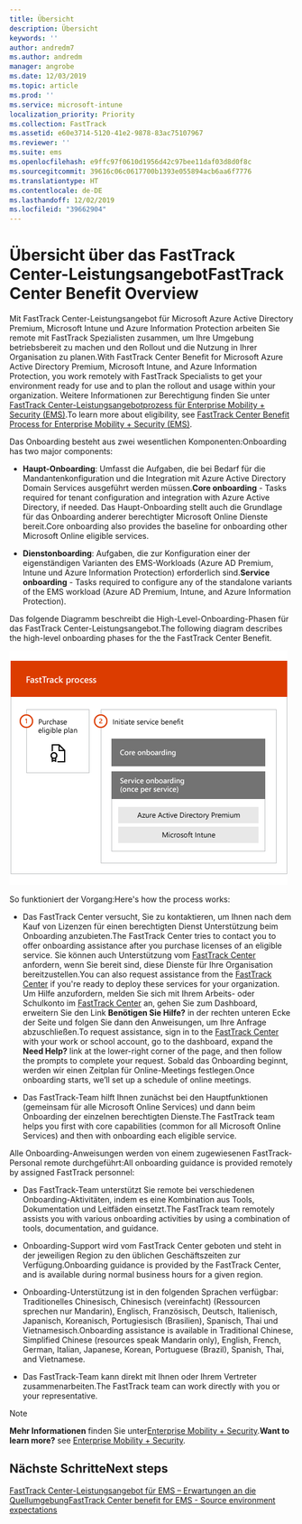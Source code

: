 ```yaml
---
title: Übersicht
description: Übersicht
keywords: ''
author: andredm7
ms.author: andredm
manager: angrobe
ms.date: 12/03/2019
ms.topic: article
ms.prod: ''
ms.service: microsoft-intune
localization_priority: Priority
ms.collection: FastTrack
ms.assetid: e60e3714-5120-41e2-9878-83ac75107967
ms.reviewer: ''
ms.suite: ems
ms.openlocfilehash: e9ffc97f0610d1956d42c97bee11daf03d8d0f8c
ms.sourcegitcommit: 39616c06c0617700b1393e055894acb6aa6f7776
ms.translationtype: HT
ms.contentlocale: de-DE
ms.lasthandoff: 12/02/2019
ms.locfileid: "39662904"
---
```

# <a name="fasttrack-center-benefit-overview"></a><span data-ttu-id="40faa-103">Übersicht über das FastTrack Center-Leistungsangebot</span><span class="sxs-lookup"><span data-stu-id="40faa-103">FastTrack Center Benefit Overview</span></span>

<span data-ttu-id="40faa-104">Mit FastTrack Center-Leistungsangebot für Microsoft Azure Active Directory Premium, Microsoft Intune und Azure Information Protection arbeiten Sie remote mit FastTrack Spezialisten zusammen, um Ihre Umgebung betriebsbereit zu machen und den Rollout und die Nutzung in Ihrer Organisation zu planen.</span><span class="sxs-lookup"><span data-stu-id="40faa-104">With FastTrack Center Benefit for Microsoft Azure Active Directory Premium, Microsoft Intune, and Azure Information Protection, you work remotely with FastTrack Specialists to get your environment ready for use and to plan the rollout and usage within your organization.</span></span> <span data-ttu-id="40faa-105">Weitere Informationen zur Berechtigung finden Sie unter [FastTrack Center-Leistungsangebotprozess für Enterprise Mobility + Security (EMS)](EMS-fasttrack-process.md).</span><span class="sxs-lookup"><span data-stu-id="40faa-105">To learn more about eligibility, see [FastTrack Center Benefit Process for Enterprise Mobility + Security (EMS)](EMS-fasttrack-process.md).</span></span>

<span data-ttu-id="40faa-106">Das Onboarding besteht aus zwei wesentlichen Komponenten:</span><span class="sxs-lookup"><span data-stu-id="40faa-106">Onboarding has two major components:</span></span>

-   <span data-ttu-id="40faa-107">**Haupt-Onboarding**: Umfasst die Aufgaben, die bei Bedarf für die Mandantenkonfiguration und die Integration mit Azure Active Directory Domain Services ausgeführt werden müssen.</span><span class="sxs-lookup"><span data-stu-id="40faa-107">**Core onboarding** - Tasks required for tenant configuration and integration with Azure Active Directory, if needed.</span></span> <span data-ttu-id="40faa-108">Das Haupt-Onboarding stellt auch die Grundlage für das Onboarding anderer berechtigter Microsoft Online Dienste bereit.</span><span class="sxs-lookup"><span data-stu-id="40faa-108">Core onboarding also provides the baseline for onboarding other Microsoft Online eligible services.</span></span>

-   <span data-ttu-id="40faa-109">**Dienstonboarding**: Aufgaben, die zur Konfiguration einer der eigenständigen Varianten des EMS-Workloads (Azure AD Premium, Intune und Azure Information Protection) erforderlich sind.</span><span class="sxs-lookup"><span data-stu-id="40faa-109">**Service onboarding** - Tasks required to configure any of the standalone variants of the EMS workload (Azure AD Premium, Intune, and Azure Information Protection).</span></span>

<span data-ttu-id="40faa-110">Das folgende Diagramm beschreibt die High-Level-Onboarding-Phasen für das FastTrack Center-Leistungsangebot.</span><span class="sxs-lookup"><span data-stu-id="40faa-110">The following diagram describes the high-level onboarding phases for the the FastTrack Center Benefit.</span></span>

![Die hochrangigen Onboarding-Phasen der Nutzung des FastTrack Center-Leistungsangebot.](./media/ft-onboarding-process.png)

<span data-ttu-id="40faa-112">So funktioniert der Vorgang:</span><span class="sxs-lookup"><span data-stu-id="40faa-112">Here's how the process works:</span></span>

- <span data-ttu-id="40faa-113">Das FastTrack Center versucht, Sie zu kontaktieren, um Ihnen nach dem Kauf von Lizenzen für einen berechtigten Dienst Unterstützung beim Onboarding anzubieten.</span><span class="sxs-lookup"><span data-stu-id="40faa-113">The FastTrack Center tries to contact you to offer onboarding assistance after you purchase licenses of an eligible service.</span></span> <span data-ttu-id="40faa-114">Sie können auch Unterstützung vom [FastTrack Center](https://go.microsoft.com/fwlink/?linkid=780698) anfordern, wenn Sie bereit sind, diese Dienste für Ihre Organisation bereitzustellen.</span><span class="sxs-lookup"><span data-stu-id="40faa-114">You can also request assistance from the [FastTrack Center](https://go.microsoft.com/fwlink/?linkid=780698) if you're ready to deploy these services for your organization.</span></span> <span data-ttu-id="40faa-115">Um Hilfe anzufordern, melden Sie sich mit Ihrem Arbeits- oder Schulkonto im [FastTrack Center](https://go.microsoft.com/fwlink/?linkid=780698) an, gehen Sie zum Dashboard, erweitern Sie den Link **Benötigen Sie Hilfe?** in der rechten unteren Ecke der Seite und folgen Sie dann den Anweisungen, um Ihre Anfrage abzuschließen.</span><span class="sxs-lookup"><span data-stu-id="40faa-115">To request assistance, sign in to the [FastTrack Center](https://go.microsoft.com/fwlink/?linkid=780698) with your work or school account, go to the dashboard, expand the **Need Help?** link at the lower-right corner of the page, and then follow the prompts to complete your request.</span></span> <span data-ttu-id="40faa-116">Sobald das Onboarding beginnt, werden wir einen Zeitplan für Online-Meetings festlegen.</span><span class="sxs-lookup"><span data-stu-id="40faa-116">Once onboarding starts, we’ll set up a schedule of online meetings.</span></span>

-   <span data-ttu-id="40faa-117">Das FastTrack-Team hilft Ihnen zunächst bei den Hauptfunktionen (gemeinsam für alle Microsoft Online Services) und dann beim Onboarding der einzelnen berechtigten Dienste.</span><span class="sxs-lookup"><span data-stu-id="40faa-117">The FastTrack team helps you first with core capabilities (common for all Microsoft Online Services) and then with onboarding each eligible service.</span></span>

<span data-ttu-id="40faa-118">Alle Onboarding-Anweisungen werden von einem zugewiesenen FastTrack-Personal remote durchgeführt:</span><span class="sxs-lookup"><span data-stu-id="40faa-118">All onboarding guidance is provided remotely by assigned FastTrack personnel:</span></span>

-   <span data-ttu-id="40faa-119">Das FastTrack-Team unterstützt Sie remote bei verschiedenen Onboarding-Aktivitäten, indem es eine Kombination aus Tools, Dokumentation und Leitfäden einsetzt.</span><span class="sxs-lookup"><span data-stu-id="40faa-119">The FastTrack team remotely assists you with various onboarding activities by using a combination of tools, documentation, and guidance.</span></span>

-   <span data-ttu-id="40faa-120">Onboarding-Support wird vom FastTrack Center geboten und steht in der jeweiligen Region zu den üblichen Geschäftszeiten zur Verfügung.</span><span class="sxs-lookup"><span data-stu-id="40faa-120">Onboarding guidance is provided by the FastTrack Center, and is available during normal business hours for a given region.</span></span>

-   <span data-ttu-id="40faa-121">Onboarding-Unterstützung ist in den folgenden Sprachen verfügbar: Traditionelles Chinesisch, Chinesisch (vereinfacht) (Ressourcen sprechen nur Mandarin), Englisch, Französisch, Deutsch, Italienisch, Japanisch, Koreanisch, Portugiesisch (Brasilien), Spanisch, Thai und Vietnamesisch.</span><span class="sxs-lookup"><span data-stu-id="40faa-121">Onboarding assistance is available in Traditional Chinese, Simplified Chinese (resources speak Mandarin only), English, French, German, Italian, Japanese, Korean, Portuguese (Brazil), Spanish, Thai, and Vietnamese.</span></span>

-   <span data-ttu-id="40faa-122">Das FastTrack-Team kann direkt mit Ihnen oder Ihrem Vertreter zusammenarbeiten.</span><span class="sxs-lookup"><span data-stu-id="40faa-122">The FastTrack team can work directly with you or your representative.</span></span>

> [!NOTE]
> <span data-ttu-id="40faa-123">**Mehr Informationen** finden Sie unter[Enterprise Mobility + Security](https://www.microsoft.com/cloud-platform/enterprise-mobility).</span><span class="sxs-lookup"><span data-stu-id="40faa-123">**Want to learn more?** see [Enterprise Mobility + Security](https://www.microsoft.com/cloud-platform/enterprise-mobility).</span></span>

## <a name="next-steps"></a><span data-ttu-id="40faa-124">Nächste Schritte</span><span class="sxs-lookup"><span data-stu-id="40faa-124">Next steps</span></span>

[<span data-ttu-id="40faa-125">FastTrack Center-Leistungsangebot für EMS – Erwartungen an die Quellumgebung</span><span class="sxs-lookup"><span data-stu-id="40faa-125">FastTrack Center benefit for EMS - Source environment expectations</span></span>](EMS-source-environment-expectations.md)
